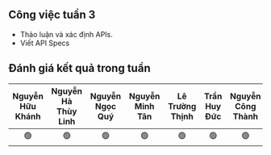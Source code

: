 ## Công việc tuần 3
- Thảo luận và xác định APIs.
- Viết API Specs
## Đánh giá kết quả trong tuần
| Nguyễn Hữu Khánh | Nguyễn Hà Thùy Linh | Nguyễn Ngọc Quý | Nguyễn Minh Tân | Lê Trường Thịnh | Trần Huy Đức | Nguyễn Công Thành |
| :--------------: | :-----------------: | :-------------: | :-------------: | :-------------: | :----------: | :---------------: |
|        🟢       |         🟢          |        🟢      |      🟢         |        🟢       |      🟢     |        🟢         |
